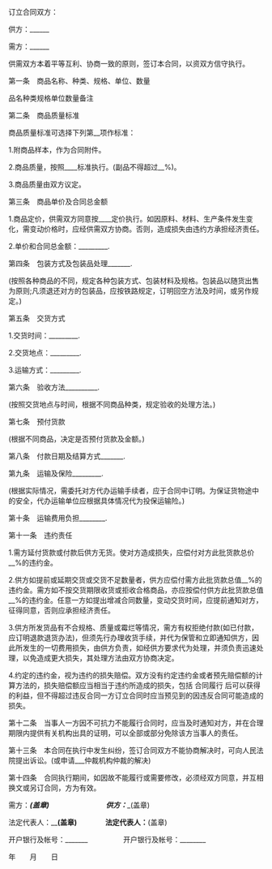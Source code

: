 
 


订立合同双方：


供方：______


需方：______


供需双方本着平等互利、协商一致的原则，签订本合同，以资双方信守执行。


第一条　商品名称、种类、规格、单位、数量


品名种类规格单位数量备注


第二条　商品质量标准


商品质量标准可选择下列第__项作标准：


1.附商品样本，作为合同附件。


2.商品质量，按照____标准执行。(副品不得超过__%)。


3.商品质量由双方议定。


第三条　商品单价及合同总金额


1.商品定价，供需双方同意按____定价执行。如因原料、材料、生产条件发生变化，需变动价格时，应经供需双方协商。否则，造成损失由违约方承担经济责任。


2.单价和合同总金额：_________.


第四条　包装方式及包装品处理_______.


(按照各种商品的不同，规定各种包装方式、包装材料及规格。包装品以随货出售为原则;凡须退还对方的包装品，应按铁路规定，订明回空方法及时间，或另作规定。)


第五条　交货方式


1.交货时间：_________.


2.交货地点：_________.


3.运输方式：_________.


第六条　验收方法__________.


(按照交货地点与时间，根据不同商品种类，规定验收的处理方法。)


第七条　预付货款


(根据不同商品，决定是否预付货款及金额。)


第八条　付款日期及结算方式_______.


第九条　运输及保险_________.


(根据实际情况，需委托对方代办运输手续者，应于合同中订明。为保证货物途中的安全，代办运输单位应根据具体情况代为投保运输险。)


第十条　运输费用负担________.


第十一条　违约责任


1.需方延付货款或付款后供方无货。使对方造成损失，应偿付对方此批货款总价__%的违约金。


2.供方如提前或延期交货或交货不足数量者，供方应偿付需方此批货款总值__%的违约金。需方如不按交货期限收货或拒收合格商品，亦应按偿付供方此批货款总值__%的违约金。任意一方如提出增减合同数量，变动交货时间，应提前通知对方，征得同意，否则应承担经济责任。


3.供方所发货品有不合规格、质量或霉烂等情况，需方有权拒绝付款(如已付款，应订明退款退货办法)，但须先行办理收货手续，并代为保管和立即通知供方，因此所发生的一切费用损失，由供方负责，如经供方要求代为处理，并须负责迅速处理，以免造成更大损失，其处理方法由双方协商决定。


4.约定的违约金，视为违约的损失赔偿。双方没有约定违约金或者预先赔偿额的计算方法的，损失赔偿额应当相当于违约所造成的损失，包括
合同履行
后可以获得的利益，但不得超过违反合同一方订立合同时应当预见到的因违反合同可能造成的损失。


第十二条　当事人一方因不可抗力不能履行合同时，应当及时通知对方，并在合理期限内提供有关机构出具的证明，可以全部或部分免除该方当事人的责任。


第十三条　本合同在执行中发生纠纷，签订合同双方不能协商解决时，可向人民法院提出诉讼。(或申请___仲裁机构仲裁的解决)


第十四条　合同执行期间，如因故不能履行或需要修改，必须经双方同意，并互相换文或另订合同，方为有效。


需方：_____(盖章)　　　　　　　　供方：______(盖章)


法定代表人：______(盖章)　　　　法定代表人：____(盖章)


开户银行及帐号：_______　　　　　开户银行及帐号：________


年　　月　　日
 


 

 
 
 
 
 
  


  
 

  


  


  
 
 
 
 

